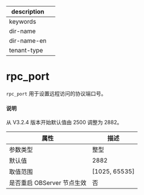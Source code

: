 |description||
|---|---|
|keywords||
|dir-name||
|dir-name-en||
|tenant-type||

# rpc_port 

`rpc_port` 用于设置远程访问的协议端口号。

<main id="notice" type='explain'>
  <h4>说明</h4>
  <p>从 V3.2.4 版本开始默认值由 2500 调整为 2882。</p>
</main>


|      **属性**      |     **描述**      |
|------------------|-----------------|
| 参数类型             | 整型              |
| 默认值              | 2882            |
| 取值范围             | \[1025, 65535\] |
| 是否重启 OBServer 节点生效 | 否               |

